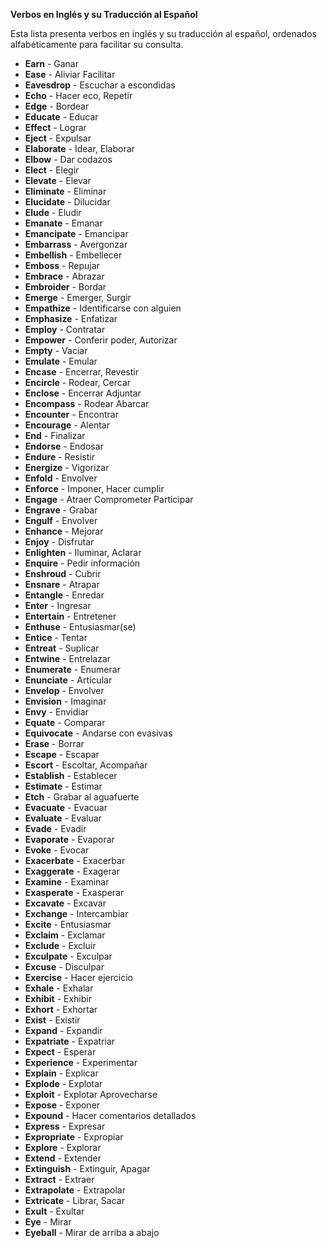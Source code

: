 

**Verbos en Inglés y su Traducción al Español**

Esta lista presenta verbos en inglés y su traducción al español, ordenados alfabéticamente para facilitar su consulta.

*   **Earn** - Ganar
*   **Ease** - Aliviar   Facilitar
*   **Eavesdrop** - Escuchar a escondidas
*   **Echo** - Hacer eco, Repetir
*   **Edge** - Bordear
*   **Educate** - Educar
*   **Effect** - Lograr
*   **Eject** - Expulsar
*   **Elaborate** - Idear, Elaborar
*   **Elbow** - Dar codazos
*   **Elect** - Elegir
*   **Elevate** - Elevar
*   **Eliminate** - Eliminar
*   **Elucidate** - Dilucidar
*   **Elude** - Eludir
*   **Emanate** - Emanar
*   **Emancipate** - Emancipar
*   **Embarrass** - Avergonzar
*   **Embellish** - Embellecer
*   **Emboss** - Repujar
*   **Embrace** - Abrazar
*   **Embroider** - Bordar
*   **Emerge** - Emerger, Surgir
*   **Empathize** - Identificarse con alguien
*   **Emphasize** - Enfatizar
*   **Employ** - Contratar
*   **Empower** - Conferir poder, Autorizar
*   **Empty** - Vaciar
*   **Emulate** - Emular
*   **Encase** - Encerrar, Revestir
*   **Encircle** - Rodear, Cercar
*   **Enclose** - Encerrar   Adjuntar
*   **Encompass** - Rodear   Abarcar
*   **Encounter** - Encontrar
*   **Encourage** - Alentar
*   **End** - Finalizar
*   **Endorse** - Endosar
*   **Endure** - Resistir
*   **Energize** - Vigorizar
*   **Enfold** - Envolver
*   **Enforce** - Imponer, Hacer cumplir
*   **Engage** - Atraer   Comprometer   Participar
*   **Engrave** - Grabar
*   **Engulf** - Envolver
*   **Enhance** - Mejorar
*   **Enjoy** - Disfrutar
*   **Enlighten** - Iluminar, Aclarar
*   **Enquire** - Pedir información
*   **Enshroud** - Cubrir
*   **Ensnare** - Atrapar
*   **Entangle** - Enredar
*   **Enter** - Ingresar
*   **Entertain** - Entretener
*   **Enthuse** - Entusiasmar(se)
*   **Entice** - Tentar
*   **Entreat** - Suplicar
*   **Entwine** - Entrelazar
*   **Enumerate** - Enumerar
*   **Enunciate** - Articular
*   **Envelop** - Envolver
*   **Envision** - Imaginar
*   **Envy** - Envidiar
*   **Equate** - Comparar
*   **Equivocate** - Andarse con evasivas
*   **Erase** - Borrar
*   **Escape** - Escapar
*   **Escort** - Escoltar, Acompañar
*   **Establish** - Establecer
*   **Estimate** - Estimar
*   **Etch** - Grabar al aguafuerte
*   **Evacuate** - Evacuar
*   **Evaluate** - Evaluar
*   **Evade** - Evadir
*   **Evaporate** - Evaporar
*   **Evoke** - Evocar
*   **Exacerbate** - Exacerbar
*   **Exaggerate** - Exagerar
*   **Examine** - Examinar
*   **Exasperate** - Exasperar
*   **Excavate** - Excavar
*   **Exchange** - Intercambiar
*   **Excite** - Entusiasmar
*   **Exclaim** - Exclamar
*   **Exclude** - Excluir
*   **Exculpate** - Exculpar
*   **Excuse** - Disculpar
*   **Exercise** - Hacer ejercicio
*   **Exhale** - Exhalar
*   **Exhibit** - Exhibir
*   **Exhort** - Exhortar
*   **Exist** - Existir
*   **Expand** - Expandir
*   **Expatriate** - Expatriar
*   **Expect** - Esperar
*   **Experience** - Experimentar
*   **Explain** - Explicar
*   **Explode** - Explotar
*   **Exploit** - Explotar   Aprovecharse
*   **Expose** - Exponer
*   **Expound** - Hacer comentarios detallados
*   **Express** - Expresar
*   **Expropriate** - Expropiar
*   **Explore** - Explorar
*   **Extend** - Extender
*   **Extinguish** - Extinguir, Apagar
*   **Extract** - Extraer
*   **Extrapolate** - Extrapolar
*   **Extricate** - Librar, Sacar
*   **Exult** - Exultar
*   **Eye** - Mirar
*   **Eyeball** - Mirar de arriba a abajo
